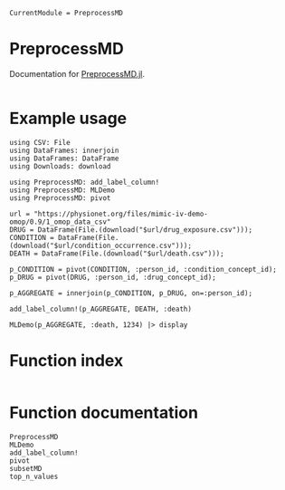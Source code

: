 ```@meta
CurrentModule = PreprocessMD
```

# PreprocessMD

Documentation for [PreprocessMD.jl](https://github.com/bcbi/PreprocessMD.jl).

```@contents
```

# Example usage

```@example
using CSV: File
using DataFrames: innerjoin
using DataFrames: DataFrame
using Downloads: download

using PreprocessMD: add_label_column!
using PreprocessMD: MLDemo
using PreprocessMD: pivot

url = "https://physionet.org/files/mimic-iv-demo-omop/0.9/1_omop_data_csv"
DRUG = DataFrame(File.(download("$url/drug_exposure.csv")));
CONDITION = DataFrame(File.(download("$url/condition_occurrence.csv")));
DEATH = DataFrame(File.(download("$url/death.csv")));

p_CONDITION = pivot(CONDITION, :person_id, :condition_concept_id);
p_DRUG = pivot(DRUG, :person_id, :drug_concept_id);

p_AGGREGATE = innerjoin(p_CONDITION, p_DRUG, on=:person_id);

add_label_column!(p_AGGREGATE, DEATH, :death)

MLDemo(p_AGGREGATE, :death, 1234) |> display
```
# Function index

```@index
```

# Function documentation

```@docs
PreprocessMD
MLDemo
add_label_column!
pivot
subsetMD
top_n_values
```

